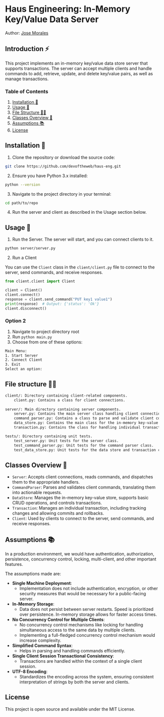 # Haus Engineering: In-Memory Key/Value Data Server
Author: [Jose Morales](https://www.linkedin.com/in/moralesdev/)

## Introduction ⚡

This project implements an in-memory key/value data store server that supports transactions. The server can accept multiple clients and handle commands to add, retrieve, update, and delete key/value pairs, as well as manage transactions.

### Table of Contents
1. [Installation 🎉](#installation-)
2. [Usage 💎](#usage-)
3. [File Structure 👨‍💻](#file-structure-)
4. [Classes Overview 🎨](#classes-overview-)
5. [Assumptions 📚](#assumptions-)
6. [License](#license)

## Installation 🎉

1. Clone the repository or download the source code: 
```bash
git clone https://github.com/devoftheweb/haus-eng.git
```
2. Ensure you have Python 3.x installed: 
```bash
python --version
```
3. Navigate to the project directory in your terminal:
```bash
cd path/to/repo
```
4. Run the server and client as described in the Usage section below.

## Usage 💎

1. Run the Server. The server will start, and you can connect clients to it.

```bash
python server/server.py
```

2. Run a Client

You can use the `Client` class in the `client/client.py` file to connect to the server, send commands, and receive responses.

```python
from client.client import Client

client = Client()
client.connect()
response = client.send_command("PUT key1 value1")
print(response)  # Output: {'status': 'Ok'}
client.disconnect()
```

### Option 2

1. Navigate to project directory root
2. Run `python main.py`
3. Choose from one of these options:
```bash
Main Menu:
1. Start Server
2. Connect Client
3. Exit
Select an option:
```


## File structure 👨‍💻

```bash
client/: Directory containing client-related components.
    client.py: Contains a class for client connections.
    
server/: Main directory containing server components.
    server.py: Contains the main server class handling client connections and dispatching commands.
    command_parser.py: Contains a class to parse and validate client commands.
    data_store.py: Contains the main class for the in-memory key-value store, managing transactions.
    transaction.py: Contains the class for handling individual transactions.

tests/: Directory containing unit tests.
    test_server.py: Unit tests for the server class.
    test_command_parser.py: Unit tests for the command parser class.
    test_data_store.py: Unit tests for the data store and transaction classes.
```

## Classes Overview 🎨

- `Server`: Accepts client connections, reads commands, and dispatches them to the appropriate handlers.
- `CommandParser`: Parses and validates client commands, translating them into actionable requests.
- `DataStore`: Manages the in-memory key-value store, supports basic CRUD operations, and controls transactions.
- `Transaction`: Manages an individual transaction, including tracking changes and allowing commits and rollbacks.
- `Client`: Used by clients to connect to the server, send commands, and receive responses.

## Assumptions 📚

In a production environment, we would have authentication, authorization, persistence, concurrency control, locking, multi-client, and other important features.

The assumptions made are:

- **Single Machine Deployment**:
  - Implementation does not include authentication, encryption, or other security measures that would be necessary for a public-facing server.
- **In-Memory Storage**:
  - Data does not persist between server restarts. Speed is prioritized over persistence. In-memory storage allows for faster access times.
- **No Concurrency Control for Multiple Clients**:
  - No concurrency control mechanisms like locking for handling simultaneous access to the same data by multiple clients.
  - Implementing a full-fledged concurrency control mechanism would increase complexity.
- **Simplified Command Syntax**:
  - Helps in parsing and handling commands efficiently.
- **Single Client Session Transactional Consistency**:
  - Transactions are handled within the context of a single client session. 
- **UTF-8 Encoding**:
  - Standardizes the encoding across the system, ensuring consistent interpretation of strings by both the server and clients.

## License

This project is open source and available under the MIT License. 